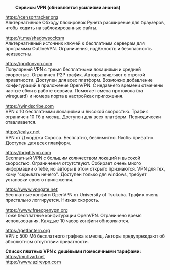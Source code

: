         
&nbsp;&nbsp;&nbsp;&nbsp;&nbsp;&nbsp;&nbsp;&nbsp;**Сервисы VPN (обновляется усилиями анонов)**
        
https://censortracker.org <br>
Альтернативное Обходу блокировок Рунета расширение для браузеров, чтобы ходить на заблокированные сайты.

https://t.me/shadowsocksm <br>
Альтернативный источник ключей к бесплатным серверам для программы OutlineVPN. Ограничения, надёжность и безопасность неизвестны.

https://protonvpn.com <br>
Популярный VPN с тремя бесплатными локациями и средней скоростью. Ограничен P2P трафик. Авторы заявляют о строгой приватности. Доступен для всех платформ. Возможно добавление конфигураций в приложение OpenVPN. С недавнего времени отмечены частые сбои в работе сервиса. Помогает смена протокола (на wireguard) и номера порта в настройках приложения.

https://windscribe.com <br>
VPN с 10 бесплатными локациями и высокой скоростью. Трафик ограничен 10 Гб в месяц. Доступен для всех платформ. Периодически отваливается.

https://calyx.net <br>
VPN от Джорджа Сороса. Бесплатно, безлимитно. Якобы приватно. Доступен для всех платформ.

https://brightvpn.com <br>
Бесплатный VPN с большим количеством локаций и высокой скоростью. Ограничения отсутствуют. Собирает очень много информации о тебе, но авторы в этом открыто признаются. VPN для тех, кому "скрывать нечего". Доступен только для windows, требует установки своего приложения.

https://www.vpngate.net <br>
Бесплатные конфиги OpenVPN от University of Tsukuba. Трафик очень пристально логгируется. Низкая скорость.

https://www.freeopenvpn.org <br>
Тоже бесплатные конфигурации OpenVPN. Ограничено время использования. Каждые 10 часов конфиги обновляются.

https://getlantern.org <br>
VPN с 500 Мб бесплатного трафика в месяц. Авторы предупреждают об абсолютном отсутствии приватности.

**Список платных VPN с дешёвыми помесячными тарифами:** <br>
https://mullvad.net <br>
https://www.azirevpn.com <br>
